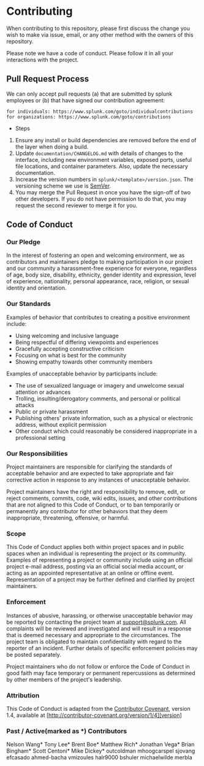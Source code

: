# Contributing

When contributing to this repository, please first discuss the change you wish to make via issue,
email, or any other method with the owners of this repository.

Please note we have a code of conduct. Please follow it in all your interactions with the project.

## Pull Request Process

We can only accept pull requests (a) that are submitted by splunk employees or (b) that have signed our contribution agreement:

    for individuals: https://www.splunk.com/goto/individualcontributions
    for organizations: https://www.splunk.com/goto/contributions

- Steps
1. Ensure any install or build dependencies are removed before the end of the layer when doing a build.
2. Update  `documentation/CHANGELOG.md` with details of changes to the interface, including new environment variables, exposed ports, useful file locations, and container parameters. Also, update the necessary documentation.
3. Increase the version numbers in `splunk/<template>/version.json`. The versioning scheme we use is [SemVer](http://semver.org/).
4. You may merge the Pull Request in once you have the sign-off of two other developers. If you
do not have permission to do that, you may request the second reviewer to merge it for you.

## Code of Conduct

### Our Pledge

In the interest of fostering an open and welcoming environment, we as
contributors and maintainers pledge to making participation in our project and
our community a harassment-free experience for everyone, regardless of age, body
size, disability, ethnicity, gender identity and expression, level of experience,
nationality, personal appearance, race, religion, or sexual identity and
orientation.

### Our Standards

Examples of behavior that contributes to creating a positive environment
include:

* Using welcoming and inclusive language
* Being respectful of differing viewpoints and experiences
* Gracefully accepting constructive criticism
* Focusing on what is best for the community
* Showing empathy towards other community members

Examples of unacceptable behavior by participants include:

* The use of sexualized language or imagery and unwelcome sexual attention or
advances
* Trolling, insulting/derogatory comments, and personal or political attacks
* Public or private harassment
* Publishing others' private information, such as a physical or electronic address, without explicit permission
* Other conduct which could reasonably be considered inappropriate in a professional setting

### Our Responsibilities

Project maintainers are responsible for clarifying the standards of acceptable
behavior and are expected to take appropriate and fair corrective action in
response to any instances of unacceptable behavior.

Project maintainers have the right and responsibility to remove, edit, or
reject comments, commits, code, wiki edits, issues, and other contributions
that are not aligned to this Code of Conduct, or to ban temporarily or
permanently any contributor for other behaviors that they deem inappropriate,
threatening, offensive, or harmful.

### Scope

This Code of Conduct applies both within project spaces and in public spaces
when an individual is representing the project or its community. Examples of
representing a project or community include using an official project e-mail
address, posting via an official social media account, or acting as an appointed
representative at an online or offline event. Representation of a project may be
further defined and clarified by project maintainers.

### Enforcement

Instances of abusive, harassing, or otherwise unacceptable behavior may be
reported by contacting the project team at support@splunk.com. All
complaints will be reviewed and investigated and will result in a response that
is deemed necessary and appropriate to the circumstances. The project team is
obligated to maintain confidentiality with regard to the reporter of an incident.
Further details of specific enforcement policies may be posted separately.

Project maintainers who do not follow or enforce the Code of Conduct in good
faith may face temporary or permanent repercussions as determined by other
members of the project's leadership.

### Attribution

This Code of Conduct is adapted from the [Contributor Covenant][homepage], version 1.4,
available at [http://contributor-covenant.org/version/1/4][version]

[homepage]: http://contributor-covenant.org
[version]: http://contributor-covenant.org/version/1/4/

### Past / Active(marked as *) Contributors
Nelson Wang*
Tony Lee*
Brent Boe*
Matthew Rich*
Jonathan Vega*
Brian Bingham*
Scott Centoni*
Mike Dickey*
outcoldman
mhoogcarspel
sjovang
efcasado
ahmed-bacha
vmizoules
halr9000
bshuler
michaelwilde
merbla

